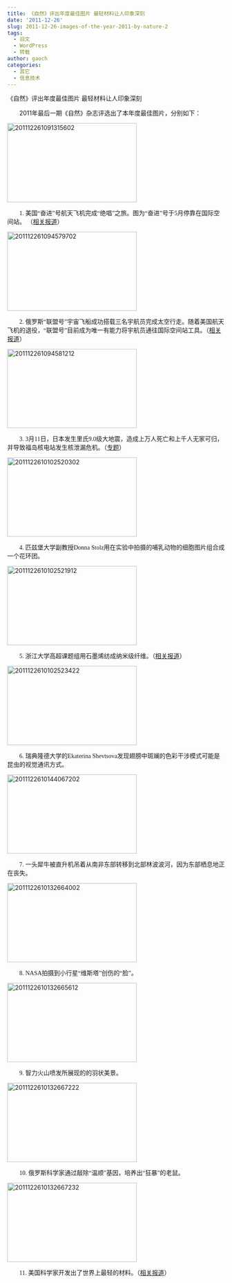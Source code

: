 ```yaml
---
title: 《自然》评出年度最佳图片 最轻材料让人印象深刻
date: '2011-12-26'
slug: 2011-12-26-images-of-the-year-2011-by-nature-2
tags:
  - 旧文
  - WordPress
  - 转载
author: gaoch
categories:
  - 其它
  - 信息技术
---
```



《自然》评出年度最佳图片 最轻材料让人印象深刻

<div style="text-indent: 2em;">

2011年最后一期《自然》杂志评选出了本年度最佳图片，分别如下：

</div>

[<img src="https://cloudfs-spring.oss-cn-qingdao.aliyuncs.com/bio_spring_uploads/2011/12/201112261091315602-300x183.jpg" class="attachment-medium" width="300" height="183" alt="201112261091315602" />](https://cloudfs-spring.oss-cn-qingdao.aliyuncs.com/bio_spring_uploads/2011/12/201112261091315602.jpg)

<div style="text-indent: 2em;">

<span style="font-family: 楷体_GB2312;">1.
美国“奋进”号航天飞机完成“绝唱”之旅。图为“奋进”号于5月停靠在国际空间站。
（</span>[<span
style="font-family: 楷体_GB2312;">相关报道</span>](http://news.sciencenet.cn/htmlnews/2011/6/247914.shtm)<span
style="font-family: 楷体_GB2312;">）</span>

<div>

</div>

</div>

<div>

[<img src="https://cloudfs-spring.oss-cn-qingdao.aliyuncs.com/bio_spring_uploads/2011/12/201112261094579702-300x183.jpg" class="attachment-medium" width="300" height="183" alt="201112261094579702" />](https://cloudfs-spring.oss-cn-qingdao.aliyuncs.com/bio_spring_uploads/2011/12/201112261094579702.jpg)

<div>

</div>

</div>

<div style="text-indent: 2em;">

<span style="font-family: 楷体_GB2312;">2.
俄罗斯“联盟号”宇宙飞船成功搭载三名宇航员完成太空行走。随着美国航天飞机的退役，“联盟号”目前成为唯一有能力将宇航员通往国际空间站工具。（</span>[<span
style="font-family: 楷体_GB2312;">相关报道</span>](http://news.sciencenet.cn/htmlnews/2010/10/238546.shtm)<span
style="font-family: 楷体_GB2312;">）</span>

<div>

</div>

</div>

<div>

[<img src="https://cloudfs-spring.oss-cn-qingdao.aliyuncs.com/bio_spring_uploads/2011/12/201112261094581212-300x183.jpg" class="attachment-medium" width="300" height="183" alt="201112261094581212" />](https://cloudfs-spring.oss-cn-qingdao.aliyuncs.com/bio_spring_uploads/2011/12/201112261094581212.jpg)

<div>

</div>

</div>

<div style="text-indent: 2em;">

<span style="font-family: 楷体_GB2312;">3.
3月11日，日本发生里氏9.0级大地震，造成上万人死亡和上千人无家可归，并导致福岛核电站发生核泄漏危机。（</span>[<span
style="font-family: 楷体_GB2312;">专题</span>](http://news.sciencenet.cn/news/sub2.aspx?id=532)<span
style="font-family: 楷体_GB2312;">）</span>

<div>

</div>

</div>

<div>

[<img src="https://cloudfs-spring.oss-cn-qingdao.aliyuncs.com/bio_spring_uploads/2011/12/2011122610102520302-300x183.jpg" class="attachment-medium" width="300" height="183" alt="2011122610102520302" />](https://cloudfs-spring.oss-cn-qingdao.aliyuncs.com/bio_spring_uploads/2011/12/2011122610102520302.jpg)

<div>

<span style="font-family: 楷体_GB2312;"> </span>

</div>

</div>

<div style="text-indent: 2em;">

<span style="font-family: 楷体_GB2312;">4. 匹兹堡大学副教授Donna
Stolz用在实验中拍摄的哺乳动物的细胞图片组合成一个花环团。</span>

</div>

[<img src="https://cloudfs-spring.oss-cn-qingdao.aliyuncs.com/bio_spring_uploads/2011/12/2011122610102521912-300x183.jpg" class="attachment-medium" width="300" height="183" alt="2011122610102521912" />](https://cloudfs-spring.oss-cn-qingdao.aliyuncs.com/bio_spring_uploads/2011/12/2011122610102521912.jpg)

<div style="text-indent: 2em;">

<span style="font-family: 楷体_GB2312;">5.
浙江大学高超课题组用石墨烯纺成纳米级纤维。（</span>[<span
style="font-family: 楷体_GB2312;">相关报道</span>](http://news.sciencenet.cn/htmlpaper/201112141545650021143.shtm)<span
style="font-family: 楷体_GB2312;">）</span>

<div>

</div>

</div>

<div>

[<img src="https://cloudfs-spring.oss-cn-qingdao.aliyuncs.com/bio_spring_uploads/2011/12/2011122610102523422-300x183.jpg" class="attachment-medium" width="300" height="183" alt="2011122610102523422" />](https://cloudfs-spring.oss-cn-qingdao.aliyuncs.com/bio_spring_uploads/2011/12/2011122610102523422.jpg)

<div>

<span style="font-family: 楷体_GB2312;"> </span>

</div>

</div>

<div style="text-indent: 2em;">

<span style="font-family: 楷体_GB2312;">6. 瑞典隆德大学的Ekaterina
Shevtsova发现翅膀中斑斓的色彩干涉模式可能是昆虫的视觉通讯方式。</span>

<div>

</div>

</div>

<div>

[<img src="https://cloudfs-spring.oss-cn-qingdao.aliyuncs.com/bio_spring_uploads/2011/12/2011122610144067202-300x183.jpg" class="attachment-medium" width="300" height="183" alt="2011122610144067202" />](https://cloudfs-spring.oss-cn-qingdao.aliyuncs.com/bio_spring_uploads/2011/12/2011122610144067202.jpg)

<div>

</div>

</div>

<div style="text-indent: 2em;">

<span style="font-family: 楷体_GB2312;">7.
一头犀牛被直升机吊着从南非东部转移到北部林波波河，因为东部栖息地正在丧失。
</span>

<div>

</div>

</div>

<div>

[<img src="https://cloudfs-spring.oss-cn-qingdao.aliyuncs.com/bio_spring_uploads/2011/12/2011122610132664002-300x183.jpg" class="attachment-medium" width="300" height="183" alt="2011122610132664002" />](https://cloudfs-spring.oss-cn-qingdao.aliyuncs.com/bio_spring_uploads/2011/12/2011122610132664002.jpg)

<div>

<span style="font-family: 楷体_GB2312;"> </span>

</div>

</div>

<div style="text-indent: 2em;">

<span style="font-family: 楷体_GB2312;">8.
NASA拍摄到小行星“维斯塔”创伤的“脸”。</span>

</div>

[<img src="https://cloudfs-spring.oss-cn-qingdao.aliyuncs.com/bio_spring_uploads/2011/12/2011122610132665612-300x183.jpg" class="attachment-medium" width="300" height="183" alt="2011122610132665612" />](https://cloudfs-spring.oss-cn-qingdao.aliyuncs.com/bio_spring_uploads/2011/12/2011122610132665612.jpg)

<div style="text-indent: 2em;">

<span style="font-family: 楷体_GB2312;">9.
智力火山喷发所展现的的羽状美景。</span>

</div>

[<img src="https://cloudfs-spring.oss-cn-qingdao.aliyuncs.com/bio_spring_uploads/2011/12/2011122610132667222-300x183.jpg" class="attachment-medium" width="300" height="183" alt="2011122610132667222" />](https://cloudfs-spring.oss-cn-qingdao.aliyuncs.com/bio_spring_uploads/2011/12/2011122610132667222.jpg)

<div style="text-indent: 2em;">

<span style="font-family: 楷体_GB2312;">10.
俄罗斯科学家通过敲除“温顺”基因，培养出“狂暴”的老鼠。</span>

</div>

[<img src="https://cloudfs-spring.oss-cn-qingdao.aliyuncs.com/bio_spring_uploads/2011/12/2011122610132667232-300x183.jpg" class="attachment-medium" width="300" height="183" alt="2011122610132667232" />](https://cloudfs-spring.oss-cn-qingdao.aliyuncs.com/bio_spring_uploads/2011/12/2011122610132667232.jpg)

<div style="text-indent: 2em;">

<span style="font-family: 楷体_GB2312;">11.
美国科学家开发出了世界上最轻的材料。（</span>[<span
style="font-family: 楷体_GB2312;">相关报道</span>](http://news.sciencenet.cn/htmlpaper/201111219383096920641.shtm)<span
style="font-family: 楷体_GB2312;">）</span>

</div>
